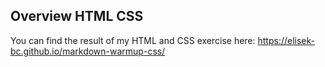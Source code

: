 ## Overview HTML CSS

You can find the result of my HTML and CSS exercise here:
https://elisek-bc.github.io/markdown-warmup-css/


